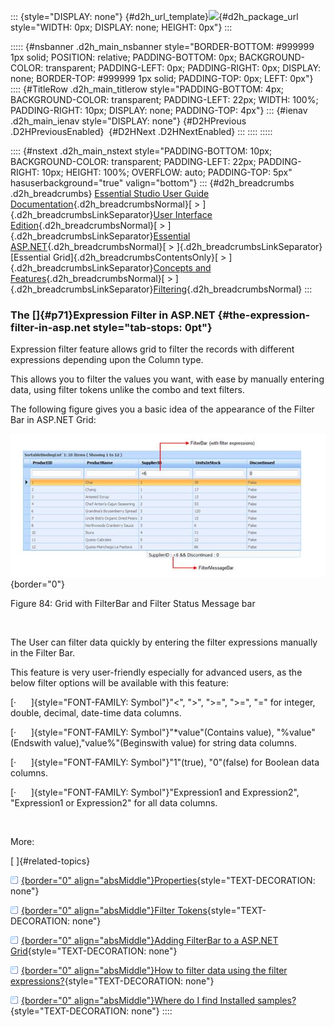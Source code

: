::: {style="DISPLAY: none"}
[](ms-xhelp:///?Id=d2h_url_template){#d2h_url_template}![](!package_url!){#d2h_package_url style="WIDTH: 0px; DISPLAY: none; HEIGHT: 0px"}
:::

::::: {#nsbanner .d2h_main_nsbanner style="BORDER-BOTTOM: #999999 1px solid; POSITION: relative; PADDING-BOTTOM: 0px; BACKGROUND-COLOR: transparent; PADDING-LEFT: 0px; PADDING-RIGHT: 0px; DISPLAY: none; BORDER-TOP: #999999 1px solid; PADDING-TOP: 0px; LEFT: 0px"}
:::: {#TitleRow .d2h_main_titlerow style="PADDING-BOTTOM: 4px; BACKGROUND-COLOR: transparent; PADDING-LEFT: 22px; WIDTH: 100%; PADDING-RIGHT: 10px; DISPLAY: none; PADDING-TOP: 4px"}
::: {#ienav .d2h_main_ienav style="DISPLAY: none"}
[](ms-xhelp:///?Id=541c81e5-422a-4153-9c63-2cd5f6930a3f){#D2HPrevious .D2HPreviousEnabled}  [](ms-xhelp:///?Id=c74d8a01-8662-44dd-9ece-9b19a138eed0){#D2HNext .D2HNextEnabled}
:::
::::
:::::

:::: {#nstext .d2h_main_nstext style="PADDING-BOTTOM: 10px; BACKGROUND-COLOR: transparent; PADDING-LEFT: 22px; PADDING-RIGHT: 10px; HEIGHT: 100%; OVERFLOW: auto; PADDING-TOP: 5px" hasuserbackground="true" valign="bottom"}
::: {#d2h_breadcrumbs .d2h_breadcrumbs}
[Essential Studio User Guide Documentation](ms-xhelp:///?Id=12457748-09e3-4d74-a240-8e049cedf030){.d2h_breadcrumbsNormal}[ \> ]{.d2h_breadcrumbsLinkSeparator}[User Interface Edition](ms-xhelp:///?Id=c29296b7-531c-413b-a0ec-488ca1f7f669){.d2h_breadcrumbsNormal}[ \> ]{.d2h_breadcrumbsLinkSeparator}[Essential ASP.NET](ms-xhelp:///?Id=25c35330-c127-4dad-9a92-ed79dc7261a6){.d2h_breadcrumbsNormal}[ \> ]{.d2h_breadcrumbsLinkSeparator}[Essential Grid]{.d2h_breadcrumbsContentsOnly}[ \> ]{.d2h_breadcrumbsLinkSeparator}[Concepts and Features](ms-xhelp:///?Id=9e489974-524d-457c-9881-e458b1321685){.d2h_breadcrumbsNormal}[ \> ]{.d2h_breadcrumbsLinkSeparator}[Filtering](ms-xhelp:///?Id=4a29652f-c3a9-44a3-8f0f-b5e6051008e2){.d2h_breadcrumbsNormal}
:::

### The []{#p71}Expression Filter in ASP.NET {#the-expression-filter-in-asp.net style="tab-stops: 0pt"}

Expression filter feature allows grid to filter the records with different expressions depending upon the Column type.

This allows you to filter the values you want, with ease by manually entering data, using filter tokens unlike the combo and text filters.

The following figure gives you a basic idea of the appearance of the Filter Bar in ASP.NET Grid:

![Description: Description: C:\\Users\\krishnarajd\\Desktop\\asp-filterbar.png](ImagesExt/image68_88.jpg){border="0"}

Figure 84: Grid with FilterBar and Filter Status Message bar

 

The User can filter data quickly by entering the filter expressions manually in the Filter Bar.

This feature is very user-friendly especially for advanced users, as the below filter options will be available with this feature:

[·      ]{style="FONT-FAMILY: Symbol"}\"\<\", \"\>\", \"\>=\", \"\>=\", \"=\" for integer, double, decimal, date-time data columns.

[·      ]{style="FONT-FAMILY: Symbol"}\"\*value\"(Contains value), \"%value\"(Endswith value),\"value%\"(Beginswith value) for string data columns.

[·      ]{style="FONT-FAMILY: Symbol"}\"1\"(true), \"0\"(false) for Boolean data columns.

[·      ]{style="FONT-FAMILY: Symbol"}\"Expression1 and Expression2\", \"Expression1 or Expression2\" for all data columns.

 

More:

[ ]{#related-topics}

[![](button.gif){border="0" align="absMiddle"}Properties](ms-xhelp:///?Id=11a72dde-8d70-478d-8c0b-ef6e58cbb3c5){style="TEXT-DECORATION: none"}

[![](button.gif){border="0" align="absMiddle"}Filter Tokens](ms-xhelp:///?Id=c74a2615-4d4f-4d5f-8bd3-0425d58bd4bf){style="TEXT-DECORATION: none"}

[![](button.gif){border="0" align="absMiddle"}Adding FilterBar to a ASP.NET Grid](ms-xhelp:///?Id=8207d998-3ec7-4db1-a661-2638dc44ffbc){style="TEXT-DECORATION: none"}

[![](button.gif){border="0" align="absMiddle"}How to filter data using the filter expressions?](ms-xhelp:///?Id=922527c8-0ef3-40f9-8af9-db428ce5a34d){style="TEXT-DECORATION: none"}

[![](button.gif){border="0" align="absMiddle"}Where do I find Installed samples?](ms-xhelp:///?Id=749f28e7-f4ce-43f5-a3f7-7aabcc2cd3ff){style="TEXT-DECORATION: none"}
::::
